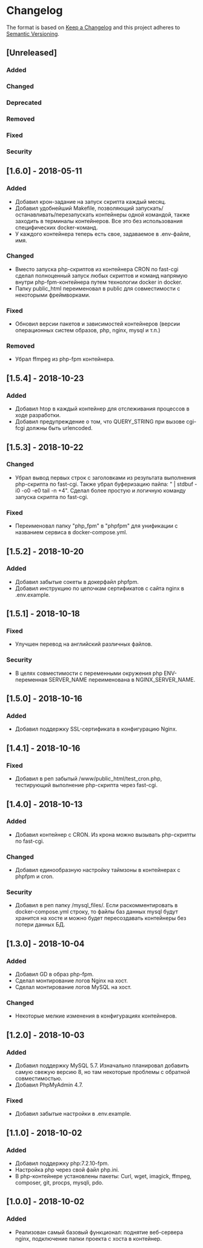 # Changelog
The format is based on [Keep a Changelog](http://keepachangelog.com/en/1.0.0/)
and this project adheres to [Semantic Versioning](http://semver.org/spec/v2.0.0.html).

## [Unreleased]
### Added
### Changed
### Deprecated
### Removed
### Fixed
### Security


## [1.6.0] - 2018-05-11
### Added
- Добавил крон-задание на запуск скрипта каждый месяц.
- Добавил удобнейший Makefile, позволяющий запускать/останавливать/перезапускать контейнеры одной командой, также заходить в терминалы контейнеров. Все это без использования специфических docker-команд.
- У каждого контейнера теперь есть свое, задаваемое в .env-файле, имя.
### Changed
- Вместо запуска php-скриптов из контейнера CRON по fast-cgi сделал полноценный запуск любых скриптов и команд напрямую внутри php-fpm-контейнера путем технологии docker in docker.
- Папку public_html переименовал в public для совместимости с некоторыми фреймворками.
### Fixed
- Обновил версии пакетов и зависимостей контейнеров (версии операционных систем образов, php, nginx, mysql и т.п.)
### Removed
- Убрал ffmpeg из php-fpm контейнера.

## [1.5.4] - 2018-10-23
### Added
- Добавил htop в каждый контейнер для отслеживания процессов в ходе разработки.
- Добавил предупреждение о том, что QUERY_STRING при вызове cgi-fcgi должны быть urlencoded.

## [1.5.3] - 2018-10-22
### Changed
- Убрал вывод первых строк с заголовками из результата выполнения php-скрипта по fast-cgi. Также убрал буферизацию пайпа: " | stdbuf -i0 -o0 -e0 tail -n +4". Сделал более простую и логичную команду запуска скрипта по fast-cgi.
### Fixed
- Переименовал папку "php_fpm" в "phpfpm" для унификации с названием сервиса в docker-compose.yml.

## [1.5.2] - 2018-10-20
### Added
- Добавил забытые сокеты в докерфайл phpfpm.
- Добавил инструкцию по цепочкам сертификатов с сайта nginx в .env.example.

## [1.5.1] - 2018-10-18
### Fixed
- Улучшен перевод на английский различных файлов.
### Security
- В целях совместимости с переменными окружения php ENV-переменная SERVER_NAME переименована в NGINX_SERVER_NAME.

## [1.5.0] - 2018-10-16
### Added
- Добавил поддержку SSL-сертификата в конфигурацию Nginx.

## [1.4.1] - 2018-10-16
### Fixed
- Добавил в реп забытый /www/public_html/test_cron.php, тестирующий выполнение php-скрипта через fast-cgi.

## [1.4.0] - 2018-10-13
### Added
- Добавил контейнер с CRON. Из крона можно вызывать php-скрипты по fast-cgi.
### Changed
- Добавил единообразную настройку таймзоны в контейнерах с phpfpm и cron.
### Security
- Добавил в реп папку /mysql_files/. Если раскомментировать в docker-compose.yml строку, то файлы баз данных mysql будут хранится на хосте и можно будет пересоздавать контейнеры без потери данных БД.

## [1.3.0] - 2018-10-04
### Added
- Добавил GD в образ php-fpm.
- Сделал монтирование логов Nginx на хост.
- Сделал монтирование логов MySQL на хост.
### Changed
- Некоторые мелкие изменения в конфигурациях контейнеров.

## [1.2.0] - 2018-10-03
### Added
- Добавил поддержку MySQL 5.7. Изначально планировал добавить самую свежую версию 8, но там некоторые проблемы с обратной совместимостью.
- Добавил PhpMyAdmin 4.7.
### Fixed
- Добавил забытые настройки в .env.example.

## [1.1.0] - 2018-10-02
### Added
- Добавил поддержку php:7.2.10-fpm.
- Настройка php через свой файл php.ini.
- В php-контейнере установлены пакеты: Curl, wget, imagick, ffmpeg, composer, git, procps, mysqli, pdo.


## [1.0.0] - 2018-10-02
### Added
- Реализован самый базовый функционал: поднятие веб-сервера nginx, подключение папки проекта с хоста в контейнер.
